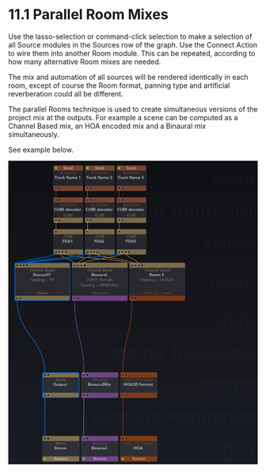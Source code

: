 # 11.1 Parallel Room Mixes

Use the lasso-selection or command-click selection to make a selection of all
Source modules in the Sources row of the graph. Use the Connect Action to wire
them into another Room module. This can be repeated, according to how many
alternative Room mixes are needed.

The mix and automation of all sources will be rendered identically in each room,
except of course the Room format, panning type and artificial reverberation could
all be different.

The parallel Rooms technique is used to create simultaneous versions of the
project mix at the outputs. For example a scene can be computed as a Channel
Based mix, an HOA encoded mix and a Binaural mix simultaneously.

See example below.


![](../../include/SpatRevolution_UserGuide_-201.jpg)

